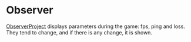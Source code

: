 # Observer

[ObserverProject](https://github.com/Glevelll/Design-Patterns/tree/main/PatternObserver/ObserverProject) displays parameters during the game: fps, ping and loss. They tend to change, and if there is any change, it is shown.
